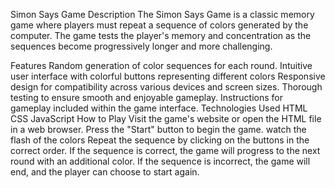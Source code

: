 
Simon Says Game
Description
The Simon Says Game is a classic memory game where players must repeat a sequence of colors generated by the computer. The game tests the player's memory and concentration as the sequences become progressively longer and more challenging.

Features
Random generation of color sequences for each round.
Intuitive user interface with colorful buttons representing different colors
Responsive design for compatibility across various devices and screen sizes.
Thorough testing to ensure smooth and enjoyable gameplay.
Instructions for gameplay included within the game interface.
Technologies Used
HTML
CSS
JavaScript
How to Play
Visit the game's website or open the HTML file in a web browser.
Press the "Start" button to begin the game.
watch the flash of the colors 
Repeat the sequence by clicking on the buttons in the correct order.
If the sequence is correct, the game will progress to the next round with an additional color.
If the sequence is incorrect, the game will end, and the player can choose to start again.
